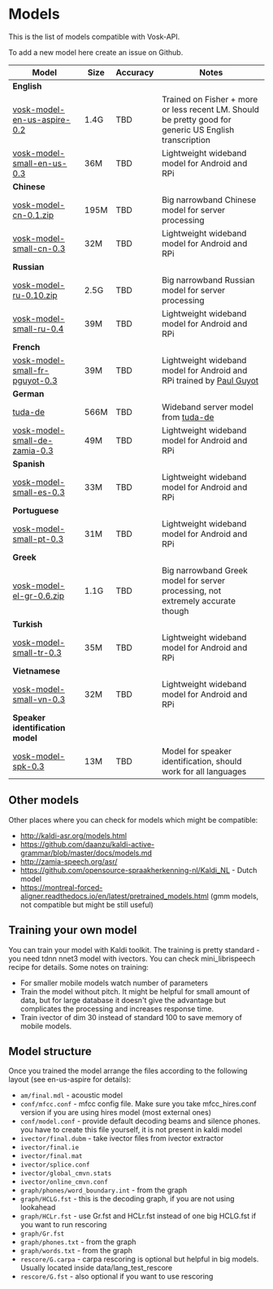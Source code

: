 # Models

This is the list of models compatible with Vosk-API.

To add a new model here create an issue on Github.

| Model                                                                                                     | Size  | Accuracy   | Notes                                                                                        |
|-------------------------------------------------------------------------------------------------------------------------|-------|------------|----------------------------------------------------------------------------------------------|
| **English**                                                                                               |       |            |  |
| [vosk-model-en-us-aspire-0.2](http://alphacephei.com/kaldi/models/vosk-model-en-us-aspire-0.2.zip)        |  1.4G |   TBD      | Trained on Fisher + more or less recent LM. Should be pretty good for generic US English transcription |
| [vosk-model-small-en-us-0.3](http://alphacephei.com/kaldi/models/vosk-model-small-en-us-0.3.zip)          |  36M  |   TBD      | Lightweight wideband model for Android and RPi                                               |
| **Chinese**                                                                                                   |       |            |  |
| [vosk-model-cn-0.1.zip](http://alphacephei.com/kaldi/models/vosk-model-cn-0.1.zip)                        |  195M |   TBD      | Big narrowband Chinese model for server processing                                           |
| [vosk-model-small-cn-0.3](http://alphacephei.com/kaldi/models/vosk-model-small-cn-0.3.zip)                |  32M  |   TBD      | Lightweight wideband model for Android and RPi                                               |
| **Russian**                                                                                                   |       |            |  |
| [vosk-model-ru-0.10.zip](http://alphacephei.com/kaldi/models/vosk-model-ru-0.10.zip)                      |  2.5G |   TBD      | Big narrowband Russian model for server processing                                           |
| [vosk-model-small-ru-0.4](http://alphacephei.com/kaldi/models/vosk-model-small-ru-0.4.zip)                |  39M  |   TBD      | Lightweight wideband model for Android and RPi                                               |
| **French**                                                                                                |       |            |  |
| [vosk-model-small-fr-pguyot-0.3](http://alphacephei.com/kaldi/models/vosk-model-small-fr-pguyot-0.3.zip)                |  39M  |   TBD      | Lightweight wideband model for Android and RPi trained by [Paul Guyot](https://github.com/pguyot/zamia-speech/releases) |
| **German**                                                                                                |       |            |  |
| [tuda-de](http://ltdata1.informatik.uni-hamburg.de/kaldi_tuda_de/de_400k_nnet3chain_tdnn1f_2048_sp_bi.tar.bz2)    |  566M |   TBD      | Wideband server model from [tuda-de](https://github.com/uhh-lt/vosk-model-tuda-de)            |
| [vosk-model-small-de-zamia-0.3](http://alphacephei.com/kaldi/models/vosk-model-small-de-zamia-0.3.zip)            |  49M  |   TBD      | Lightweight wideband model for Android and RPi                                           |
| **Spanish**                                                                                                |       |            |  |
| [vosk-model-small-es-0.3](http://alphacephei.com/kaldi/models/vosk-model-small-es-0.3.zip)                |  33M  |   TBD      | Lightweight wideband model for Android and RPi                                               |
| **Portuguese**                                                                                                |       |            |  |
| [vosk-model-small-pt-0.3](http://alphacephei.com/kaldi/models/vosk-model-small-pt-0.3.zip)                |  31M  |   TBD      | Lightweight wideband model for Android and RPi                                               |
| **Greek**                                                                                                |       |            |  |
| [vosk-model-el-gr-0.6.zip](http://alphacephei.com/kaldi/models/vosk-model-el-gr-0.6.zip)                  |  1.1G |   TBD      | Big narrowband Greek model for server processing, not extremely accurate though        |
| **Turkish**                                                                                                |       |            |  |
| [vosk-model-small-tr-0.3](http://alphacephei.com/kaldi/models/vosk-model-small-tr-0.3.zip)                |  35M  |   TBD      | Lightweight wideband model for Android and RPi                                               |
| **Vietnamese**                                                                                                |       |            |  |
| [vosk-model-small-vn-0.3](http://alphacephei.com/kaldi/models/vosk-model-small-vn-0.3.zip)                |  32M  |   TBD      | Lightweight wideband model for Android and RPi                                               |
| **Speaker identification model**                                                                          |       |            |                                                                                              |
| [vosk-model-spk-0.3](http://alphacephei.com/kaldi/models/vosk-model-spk-0.3.zip)                          |  13M  |   TBD      | Model for speaker identification, should work for all languages                              |


## Other models

Other places where you can check for models which might be compatible:

  * http://kaldi-asr.org/models.html
  * https://github.com/daanzu/kaldi-active-grammar/blob/master/docs/models.md
  * http://zamia-speech.org/asr/
  * https://github.com/opensource-spraakherkenning-nl/Kaldi_NL - Dutch model
  * https://montreal-forced-aligner.readthedocs.io/en/latest/pretrained_models.html (gmm models, not compatible but might be still useful)

## Training your own model

You can train your model with Kaldi toolkit. The training is pretty standard - you need tdnn nnet3 model with ivectors. You can
check mini_librispeech recipe for details. Some notes on training:

  * For smaller mobile models watch number of parameters
  * Train the model without pitch. It might be helpful for small amount of data, but for large database it doesn't give the advantage
but complicates the processing and increases response time.
  * Train ivector of dim 30 instead of standard 100 to save memory of mobile models.

## Model structure

Once you trained the model arrange the files according to the following layout (see en-us-aspire for details):

  * `am/final.mdl` - acoustic model
  * `conf/mfcc.conf` - mfcc config file. Make sure you take mfcc_hires.conf version if you are using hires model (most external ones)
  * `conf/model.conf` - provide default decoding beams and silence phones. you have to create this file yourself, it is not present in kaldi model
  * `ivector/final.dubm` - take ivector files from ivector extractor
  * `ivector/final.ie`
  * `ivector/final.mat`
  * `ivector/splice.conf`
  * `ivector/global_cmvn.stats`
  * `ivector/online_cmvn.conf`
  * `graph/phones/word_boundary.int` - from the graph
  * `graph/HCLG.fst` - this is the decoding graph, if you are not using lookahead
  * `graph/HCLr.fst` - use Gr.fst and HCLr.fst instead of one big HCLG.fst if you want to run rescoring
  * `graph/Gr.fst`
  * `graph/phones.txt` - from the graph
  * `graph/words.txt` - from the graph
  * `rescore/G.carpa` - carpa rescoring is optional but helpful in big models. Usually located inside data/lang_test_rescore
  * `rescore/G.fst` - also optional if you want to use rescoring

